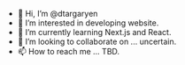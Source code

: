 - 👋 Hi, I’m @dtargaryen
- 👀 I’m interested in developing website.
- 🌱 I’m currently learning Next.js and React.
- 💞️ I’m looking to collaborate on ... uncertain.
- 📫 How to reach me ... TBD.

<!---
dtargaryen/dtargaryen is a ✨ special ✨ repository because its `README.md` (this file) appears on your GitHub profile.
You can click the Preview link to take a look at your changes.
--->
